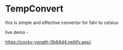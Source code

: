 # TempConvert
this is simple and effective convertor for fahr to celsius

live demo -

https://cocky-yonath-0b64d4.netlify.app/
